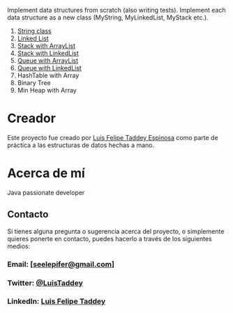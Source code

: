 Implement data structures from scratch (also writing tests). Implement each data structure as a new class (MyString, MyLinkedList, MyStack etc.).

1. [String class](https://github.com/SeelePifer/data-structures-by-hand/blob/main/src/main/java/org/example/MyString.java)
2. [Linked List](https://github.com/SeelePifer/data-structures-by-hand/blob/main/src/main/java/org/example/MyLinkedList.java)
3. [Stack with ArrayList](https://github.com/SeelePifer/data-structures-by-hand/blob/main/src/main/java/org/example/StackFromArray.java)
4. [Stack with LinkedList](https://github.com/SeelePifer/data-structures-by-hand/blob/main/src/main/java/org/example/StackFromList.java)
4. [Queue with ArrayList](https://github.com/SeelePifer/data-structures-by-hand/blob/main/src/main/java/org/example/QueueFromArray.java)
5. [Queue with LinkedList](https://github.com/SeelePifer/data-structures-by-hand/blob/main/src/main/java/org/example/QueueFromList.java)
5. HashTable with Array
6. Binary Tree
7. Min Heap with Array

# Creador
Este proyecto fue creado por [Luis Felipe Taddey Espinosa](https://github.com/SeelePifer) como parte de práctica a las estructuras de datos hechas a mano.

# Acerca de mí
Java passionate developer

## Contacto
Si tienes alguna pregunta o sugerencia acerca del proyecto, o simplemente quieres ponerte en contacto, puedes hacerlo a través de los siguientes medios:

### Email: [seelepifer@gmail.com]
### Twitter: [@LuisTaddey](https://twitter.com/LuisTaddey)
### LinkedIn: [Luis Felipe Taddey](https://www.linkedin.com/in/luis-felipe-taddey-espinosa-4336691a1/)